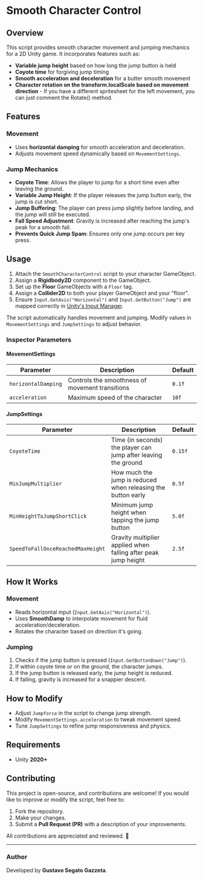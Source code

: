 # Smooth Character Control

## Overview
This script provides smooth character movement and jumping mechanics for a 2D Unity game. It incorporates features such as:
- **Variable jump height** based on how long the jump button is held
- **Coyote time** for forgiving jump timing
- **Smooth acceleration and deceleration** for a butter smooth movement
- **Character rotation on the transform.localScale based on movement direction** - If you have a different spritesheet for the left movement, you can just comment the Rotate() method.

## Features

### Movement
- Uses **horizontal damping** for smooth acceleration and deceleration.
- Adjusts movement speed dynamically based on `MovementSettings`.

### Jump Mechanics
- **Coyote Time**: Allows the player to jump for a short time even after leaving the ground.
- **Variable Jump Height**: If the player releases the jump button early, the jump is cut short.
- **Jump Buffering**: The player can press jump slightly before landing, and the jump will still be executed.
- **Fall Speed Adjustment**: Gravity is increased after reaching the jump's peak for a smooth fall.
- **Prevents Quick Jump Spam**: Ensures only one jump occurs per key press.

## Usage
1. Attach the `SmoothCharacterControl` script to your character GameObject.
2. Assign a **Rigidbody2D** component to the GameObject.
3. Set up the **Floor** GameObjects with a `Floor` tag.
4. Assign a **Collider2D** to both your player GameObject and your "floor".
5. Ensure `Input.GetAxis("Horizontal")` and `Input.GetButton("Jump")` are mapped correctly in [Unity's Input Manager](https://docs.unity3d.com/Manual/class-InputManager.html).

The script automatically handles movement and jumping. Modify values in `MovementSettings` and `JumpSettings` to adjust behavior.

### Inspector Parameters
#### **MovementSettings**
| Parameter                 | Description                                      | Default |
|---------------------------|--------------------------------------------------|---------|
| `horizontalDamping`       | Controls the smoothness of movement transitions | `0.1f`  |
| `acceleration`            | Maximum speed of the character                  | `10f`   |

#### **JumpSettings**
| Parameter                            | Description                                                        | Default  |
|--------------------------------------|--------------------------------------------------------------------|----------|
| `CoyoteTime`                         | Time (in seconds) the player can jump after leaving the ground    | `0.15f`  |
| `MinJumpMultiplier`                   | How much the jump is reduced when releasing the button early      | `0.5f`   |
| `MinHeightToJumpShortClick`           | Minimum jump height when tapping the jump button                  | `5.0f`   |
| `SpeedToFallOnceReachedMaxHeight`     | Gravity multiplier applied when falling after peak jump height    | `2.5f`   |

## How It Works
### **Movement**
- Reads horizontal input (`Input.GetAxis("Horizontal")`).
- Uses **SmoothDamp** to interpolate movement for fluid acceleration/deceleration.
- Rotates the character based on direction it's going.

### **Jumping**
1. Checks if the jump button is pressed (`Input.GetButtonDown("Jump")`).
2. If within coyote time or on the ground, the character jumps.
3. If the jump button is released early, the jump height is reduced.
4. If falling, gravity is increased for a snappier descent.

## How to Modify
- Adjust `Jumpforce` in the script to change jump strength.
- Modify `MovementSettings.acceleration` to tweak movement speed.
- Tune `JumpSettings` to refine jump responsiveness and physics.

## Requirements
- Unity **2020+**

## Contributing
This project is open-source, and contributions are welcome! If you would like to improve or modify the script, feel free to:
1. Fork the repository.
2. Make your changes.
3. Submit a **Pull Request (PR)** with a description of your improvements.

All contributions are appreciated and reviewed. 🎉

---
### Author
Developed by **Gustavo Segato Gazzeta**.
